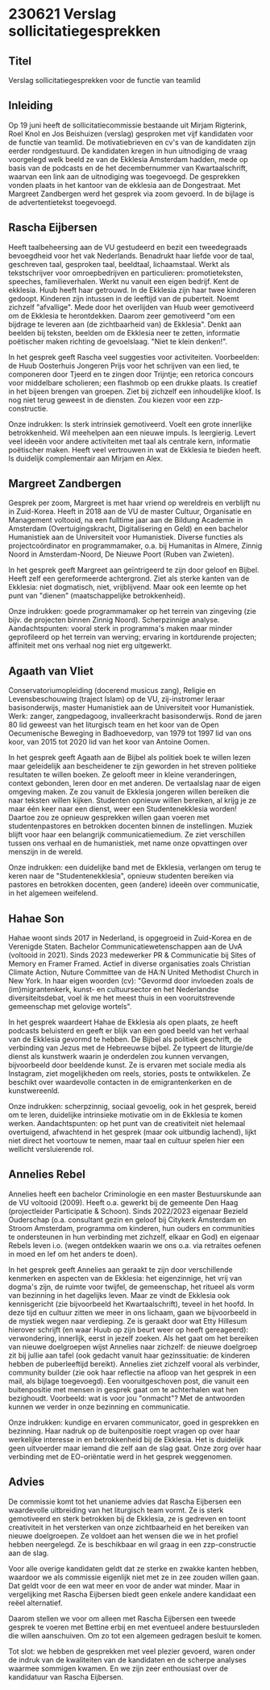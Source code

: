 # 230621 Verslag sollicitatiegesprekken
## Titel
Verslag sollicitatiegesprekken voor de functie van teamlid
## Inleiding
Op 19 juni heeft de sollicitatiecommissie bestaande uit Mirjam Rigterink, Roel Knol en Jos Beishuizen (verslag) gesproken met vijf kandidaten voor de functie van teamlid. De motivatiebrieven en cv's van de kandidaten zijn eerder rondgestuurd. De kandidaten kregen in hun uitnodiging de vraag voorgelegd welk beeld ze van de Ekklesia Amsterdam hadden, mede op basis van de podcasts en de het decembernummer van Kwartaalschrift, waarvan een link aan de uitnodiging was toegevoegd. De gesprekken vonden plaats in het kantoor van de ekklesia aan de Dongestraat. Met Margreet Zandbergen werd het gesprek via zoom gevoerd. In de bijlage is de advertentietekst toegevoegd. 

## Rascha Eijbersen
Heeft taalbeheersing aan de VU gestudeerd en bezit een tweedegraads bevoegdheid voor het vak Nederlands. Benadrukt haar liefde voor de taal, geschreven taal, gesproken taal, beeldtaal, lichaamstaal.
Werkt als tekstschrijver voor omroepbedrijven en particulieren: promotieteksten, speeches, familieverhalen. Werkt nu vanuit een eigen bedrijf.
Kent de ekklesia. Huub heeft haar getrouwd. In de Ekklesia zijn haar twee kinderen gedoopt. Kinderen zijn intussen in de leeftijd van de puberteit. Noemt zichzelf "afvallige". Mede door het overlijden van Huub weer gemotiveerd om de Ekklesia te herontdekken. Daarom zeer gemotiveerd "om een bijdrage te leveren aan (de zichtbaarheid van) de Ekklesia". Denkt aan beelden bij teksten, beelden om de Ekklesia neer te zetten, informatie poëtischer maken richting de gevoelslaag. "Niet te klein denken!".

In het gesprek geeft Rascha veel suggesties voor activiteiten. Voorbeelden: de Huub Oosterhuis Jongeren Prijs voor het schrijven van een lied, te componeren door Tjeerd en te zingen door Trijntje; een retorica concours voor middelbare scholieren; een flashmob op een drukke plaats. Is creatief in het bijeen brengen van groepen. Ziet bij zichzelf een inhoudelijke kloof. Is nog niet terug geweest in de diensten. Zou kiezen voor een zzp-constructie. 

Onze indrukken: Is sterk intrinsiek gemotiveerd. Voelt een grote innerlijke betrokkenheid. Wil meehelpen aan een nieuwe impuls. Is leergierig. Levert veel ideeën voor andere activiteiten met taal als centrale kern, informatie poëtischer maken. Heeft veel vertrouwen in wat de Ekklesia te bieden heeft. Is duidelijk complementair aan Mirjam en Alex. 
## Margreet Zandbergen
Gesprek per zoom, Margreet is met haar vriend op wereldreis en verblijft nu in Zuid-Korea. Heeft in 2018 aan de VU de master Cultuur, Organisatie en Management voltooid, na een fulltime jaar aan de Bildung Academie in Amsterdam (Overtuigingskracht, Digitalisering en Geld) en een bachelor Humanistiek aan de Universiteit voor Humanistiek. Diverse functies als projectcoördinator en programmamaker, o.a. bij Humanitas in Almere, Zinnig Noord in Amsterdam-Noord, De Nieuwe Poort (Ruben van Zwieten). 

In het gesprek geeft Margreet aan geïntrigeerd te zijn door geloof en Bijbel. Heeft zelf een gereformeerde achtergrond. Ziet als sterke kanten van de Ekklesia: niet dogmatisch, niet, vrijblijvend. Maar ook een leemte op het punt van "dienen" (maatschappelijke betrokkenheid).

Onze indrukken: goede programmamaker op het terrein van zingeving (zie bijv. de projecten binnen Zinnig Noord). Scherpzinnige analyse.  Aandachtspunten: vooral sterk in programma's maken maar minder geprofileerd op het terrein van werving; ervaring in kortdurende projecten; affiniteit met ons verhaal nog niet erg uitgewerkt. 
## Agaath van Vliet
Conservatoriumopleiding (docerend musicus zang), Religie en Levensbeschouwing (traject Islam) op de VU, zij-instromer leraar basisonderwijs, master Humanistiek aan de Universiteit voor Humanistiek. Werk: zanger, zangpedagoog, invalleerkracht basisonderwijs. Rond de jaren 80 lid geweest van het liturgisch team en het koor van de Open Oecumenische Beweging in Badhoevedorp, van 1979 tot 1997 lid van ons koor, van 2015 tot 2020 lid van het koor van Antoine Oomen. 

In het gesprek geeft Agaath aan de Bijbel als politiek boek te willen lezen maar geleidelijk aan bescheidener te zijn geworden in het streven politieke resultaten te willen boeken. Ze gelooft meer in kleine veranderingen, context gebonden, leren door en met anderen. De vertaalslag naar de eigen omgeving maken. Ze zou vanuit de Ekklesia jongeren willen bereiken die naar teksten willen kijken. Studenten opnieuw willen bereiken, al krijg je ze maar één keer naar een dienst, weer een Studentenekklesia worden! Daartoe zou ze opnieuw gesprekken willen gaan voeren met studentenpastores en betrokken docenten binnen de instellingen. Muziek blijft voor haar een belangrijk communicatiemedium. Ze ziet verschillen tussen ons verhaal en de humanistiek, met name onze opvattingen over menszijn in de wereld. 

Onze indrukken: een duidelijke band met de Ekklesia, verlangen om terug te keren naar de "Studentenekklesia", opnieuw studenten bereiken via pastores en betrokken docenten, geen (andere) ideeën over communicatie, in het algemeen weifelend. 
## Hahae Son
Hahae woont sinds 2017 in Nederland, is opgegroeid in Zuid-Korea en de Verenigde Staten. Bachelor Communicatiewetenschappen aan de UvA (voltooid in 2021). Sinds 2023 medewerker PR & Communicatie bij Sites of Memory en Framer Framed. Actief in diverse organisaties zoals Christian Climate Action, Nuture Committee van de HA:N United Methodist Church in New York. In haar eigen woorden (cv): "Gevormd door invloeden zoals de (im)migrantenkerk, kunst- en cultuursector en het Nederlandse diversiteitsdebat, voel ik me het meest thuis in een vooruitstrevende gemeenschap met gelovige wortels". 

In het gesprek waardeert Hahae de Ekklesia als open plaats, ze heeft podcasts beluisterd en geeft er blijk van een goed beeld van het verhaal van de Ekklesia gevormd te hebben. De Bijbel als politiek geschrift, de verbinding van Jezus met de Hebreeuwse bijbel. Ze typeert de liturgie/de dienst als kunstwerk waarin je onderdelen zou kunnen vervangen, bijvoorbeeld door beeldende kunst. Ze is ervaren met sociale media als Instagram, ziet mogelijkheden om reels, stories, posts te ontwikkelen. Ze beschikt over waardevolle contacten in de emigrantenkerken en de kunstwereenld. 

Onze indrukken: scherpzinnig, sociaal gevoelig, ook in het gesprek, bereid om te leren, duidelijke intrinsieke motivatie om in de Ekklesia te komen werken. Aandachtspunten: op het punt van de creativiteit niet helemaal overtuigend, afwachtend in het gesprek (maar ook uitbundig lachend), lijkt niet direct het voortouw te nemen, maar taal en cultuur spelen hier een wellicht versluierende rol. 
## Annelies Rebel
Annelies heeft een bachelor Criminologie en een master Bestuurskunde aan de VU voltooid (2009). Heeft o.a. gewerkt bij de gemeente Den Haag (projectleider Participatie & Schoon). Sinds 2022/2023 eigenaar Bezield Ouderschap (o.a. consultant gezin en geloof bij Citykerk Amsterdam en Stroom Amsterdam, programma om kinderen, hun ouders en communities te ondersteunen in hun verbinding met zichzelf, elkaar en God) en eigenaar Rebels leven i.o. (wegen ontdekken waarin we ons o.a. via retraites oefenen in moed en lef om het anders te doen). 

In het gesprek geeft Annelies aan geraakt te zijn door verschillende kenmerken en aspecten van de Ekklesia: het eigenzinnige, het vrij van dogma's zijn, de ruimte voor twijfel, de gemeenschap, het ritueel als vorm van bezinning in het dagelijks leven. Maar ze vindt de Ekklesia ook kennisgericht (zie bijvoorbeeld het Kwartaalschrift), teveel in het hoofd. In deze tijd en cultuur zitten we meer in ons lichaam, gaan we bijvoorbeeld in de mystiek wegen naar verdieping. Ze is geraakt door wat Etty Hillesum hierover schrijft (en waar Huub op zijn beurt weer op heeft gereageerd): verwondering, innerlijk, eerst in jezelf zoeken. Als het gaat om het bereiken van nieuwe doelgroepen wijst Annelies naar zichzelf: de nieuwe doelgroep zit bij jullie aan tafel (ook gedacht vanuit haar gezinssituatie: de kinderen hebben de puberleeftijd bereikt). Annelies ziet zichzelf vooral als verbinder, community builder (zie ook haar reflectie na afloop van het gesprek in een mail, als bijlage toegevoegd). Een vooruitgeschoven post, die vanuit een buitenpositie met mensen in gesprek gaat om te achterhalen wat hen bezighoudt. Voorbeeld: wat is voor jou "onmacht"? Met de antwoorden kunnen we verder in onze bezinning en communicatie. 

Onze indrukken: kundige en ervaren communicator, goed in gesprekken en bezinning. Haar nadruk op de buitenpositie roept vragen op over haar werkelijke interesse in en betrokkenheid bij de Ekklesia. Het is duidelijk geen uitvoerder maar iemand die zelf aan de slag gaat. Onze zorg over haar verbinding met de EO-oriëntatie werd in het gesprek weggenomen. 
## Advies
De commissie komt tot het unanieme advies dat Rascha Eijbersen een waardevolle uitbreiding van het liturgisch team vormt. Ze is sterk gemotiveerd en sterk betrokken bij de Ekklesia, ze is gedreven en toont creativiteit in het versterken van onze zichtbaarheid en het bereiken van nieuwe doelgroepen. Ze voldoet aan het wensen die we in het profiel hebben neergelegd. Ze is beschikbaar en wil graag in een zzp-constructie aan de slag. 

Voor alle overige kandidaten geldt dat ze sterke en zwakke kanten hebben, waardoor we als commissie eigenlijk niet met ze in zee zouden willen gaan. Dat geldt voor de een wat meer en voor de ander wat minder. Maar in vergelijking met Rascha Eijbersen biedt geen enkele andere kandidaat een reëel alternatief.

Daarom stellen we voor om alleen met Rascha Eijbersen een tweede gesprek te voeren met Bettine erbij en met eventueel andere bestuursleden die willen aanschuiven. Om zo tot een algemeen gedragen besluit te komen. 

Tot slot: we hebben de gesprekken met veel plezier gevoerd, waren onder de indruk van de kwaliteiten van de kandidaten en de scherpe analyses waarmee sommigen kwamen. En we zijn zeer enthousiast over de kandidatuur van Rascha Eijbersen. 
